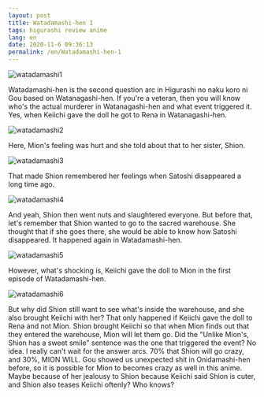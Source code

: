 ```yaml
---
layout: post
title: Watadamashi-hen 1
tags: higurashi review anime
lang: en
date: 2020-11-6 09:36:13
permalink: /en/Watadamashi-hen-1
---
```


![watadamashi1]({{site.baseurl}}/images/watadamashi1.jpg)

Watadamashi-hen is the second question arc in Higurashi no naku koro ni Gou based on Watanagashi-hen. If you're a veteran, then you will know who's the actual murderer in Watanagashi-hen and what event triggered it. Yes, when Keiichi gave the doll he got to Rena in Watanagashi-hen.

![watadamashi2]({{site.baseurl}}/images/watadamashi2.jpg)

Here, Mion's feeling was hurt and she told about that to her sister, Shion.

![watadamashi3]({{site.baseurl}}/images/watadamashi3.jpg)

That made Shion remembered her feelings when Satoshi disappeared a long time ago.

![watadamashi4]({{site.baseurl}}/images/watadamashi4.jpg)

And yeah, Shion then went nuts and slaughtered everyone. But before that, let's remember that Shion wanted to go to the sacred warehouse. She thought that if she goes there, she would be able to know how Satoshi disappeared. It happened again in Watadamashi-hen.

![watadamashi5]({{site.baseurl}}/images/watadamashi5.jpg)

However, what's shocking is, Keiichi gave the doll to Mion in the first episode of Watadamashi-hen.

![watadamashi6]({{site.baseurl}}/images/watadamashi6.jpg)

But why did Shion still want to see what's inside the warehouse, and she also brought Keiichi with her? That only happened if Keiichi gave the doll to Rena and not Mion. Shion brought Keiichi so that when Mion finds out that they entered the warehouse, Mion will let them go. Did the "Unlike Mion's, Shion has a sweet smile" sentence was the one that triggered the event? No idea. I really can't wait for the answer arcs. 70% that Shion will go crazy, and 30%, MION WILL. Gou showed us unexpected shit in Onidamashi-hen before, so it is possible for Mion to becomes crazy as well in this anime. Maybe because of her jealousy to Shion because Keiichi said Shion is cuter, and Shion also teases Keiichi oftenly? Who knows?



